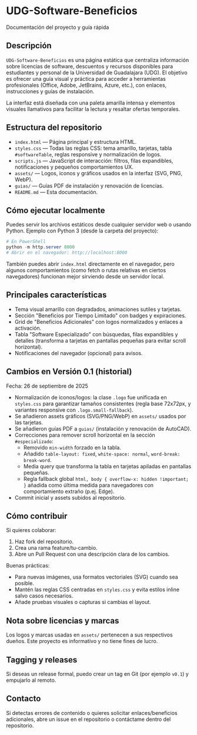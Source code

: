 
# UDG-Software-Beneficios

Documentación del proyecto y guía rápida

## Descripción

`UDG-Software-Beneficios` es una página estática que centraliza información sobre licencias de software, descuentos y recursos disponibles para estudiantes y personal de la Universidad de Guadalajara (UDG). El objetivo es ofrecer una guía visual y práctica para acceder a herramientas profesionales (Office, Adobe, JetBrains, Azure, etc.), con enlaces, instrucciones y guías de instalación.

La interfaz está diseñada con una paleta amarilla intensa y elementos visuales llamativos para facilitar la lectura y resaltar ofertas temporales.

## Estructura del repositorio

- `index.html` — Página principal y estructura HTML.
- `styles.css` — Todas las reglas CSS: tema amarillo, tarjetas, tabla `#softwareTable`, reglas responsive y normalización de logos.
- `scripts.js` — JavaScript de interacción: filtros, filas expandibles, notificaciones y pequeños comportamientos UX.
- `assets/` — Logos, iconos y gráficos usados en la interfaz (SVG, PNG, WebP).
- `guias/` — Guías PDF de instalación y renovación de licencias.
- `README.md` — Esta documentación.

## Cómo ejecutar localmente

Puedes servir los archivos estáticos desde cualquier servidor web o usando Python. Ejemplo con Python 3 (desde la carpeta del proyecto):

```powershell
# En PowerShell
python -m http.server 8000
# Abrir en el navegador: http://localhost:8000
```

También puedes abrir `index.html` directamente en el navegador, pero algunos comportamientos (como fetch o rutas relativas en ciertos navegadores) funcionan mejor sirviendo desde un servidor local.

## Principales características

- Tema visual amarillo con degradados, animaciones sutiles y tarjetas.
- Sección "Beneficios por Tiempo Limitado" con badges y expiraciones.
- Grid de "Beneficios Adicionales" con logos normalizados y enlaces a activación.
- Tabla "Software Especializado" con búsquedas, filas expandibles y detalles (transforma a tarjetas en pantallas pequeñas para evitar scroll horizontal).
- Notificaciones del navegador (opcional) para avisos.

## Cambios en Versión 0.1 (historial)

Fecha: 26 de septiembre de 2025

- Normalización de iconos/logos: la clase `.logo` fue unificada en `styles.css` para garantizar tamaños consistentes (regla base 72x72px, y variantes responsive con `.logo.small-fallback`).
- Se añadieron assets gráficos (SVG/PNG/WebP) en `assets/` usados por las tarjetas.
- Se añadieron guías PDF a `guias/` (instalación y renovación de AutoCAD).
- Correcciones para remover scroll horizontal en la sección `#especializado`:
	- Removido `min-width` forzado en la tabla.
	- Añadido `table-layout: fixed`, `white-space: normal`, `word-break: break-word`.
	- Media query que transforma la tabla en tarjetas apiladas en pantallas pequeñas.
	- Regla fallback global `html, body { overflow-x: hidden !important; }` añadida como última medida para navegadores con comportamiento extraño (p.ej. Edge).
- Commit inicial y assets subidos al repositorio.

## Cómo contribuir

Si quieres colaborar:

1. Haz fork del repositorio.
2. Crea una rama feature/tu-cambio.
3. Abre un Pull Request con una descripción clara de los cambios.

Buenas prácticas:

- Para nuevas imágenes, usa formatos vectoriales (SVG) cuando sea posible.
- Mantén las reglas CSS centradas en `styles.css` y evita estilos inline salvo casos necesarios.
- Añade pruebas visuales o capturas si cambias el layout.

## Nota sobre licencias y marcas

Los logos y marcas usadas en `assets/` pertenecen a sus respectivos dueños. Este proyecto es informativo y no tiene fines de lucro.

## Tagging y releases

Si deseas un release formal, puedo crear un tag en Git (por ejemplo `v0.1`) y empujarlo al remoto.

## Contacto

Si detectas errores de contenido o quieres solicitar enlaces/beneficios adicionales, abre un issue en el repositorio o contáctame dentro del repositorio.


